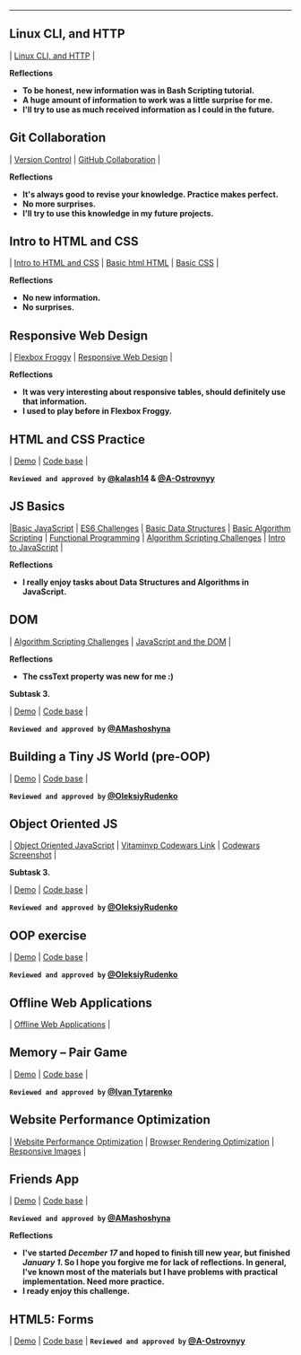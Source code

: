 ___
## Linux CLI, and HTTP

| [Linux CLI, and HTTP](task_linux_cli/learn-the-command-line.jpg) |

**Reflections**
 - **To be honest, new information was in Bash Scripting tutorial.**
 - **A huge amount of information to work was a little surprise for me.**
 - **I'll try to use as much received information as I could in the future.**
 
## Git Collaboration
 
 | [Version Control](task_git_collaboration/Screenshot_Version-Control-with-Git-Udacity.jpg) |
 [GitHub Collaboration](task_git_collaboration/Screenshot_GitHub-Collaboration.jpg) |

**Reflections**
 - **It's always good to revise your knowledge. Рractice makes perfect.**
 - **No more surprises.**
 - **I'll try to use this knowledge in my future projects.**
 
## Intro to HTML and CSS
 
 | [Intro to HTML and CSS](task_html_css_intro/Screenshot-Intro-to-HTML-and-CSS.png) |
 [Basic html HTML](task_html_css_intro/basic-html-HTML-Academy.png) |
 [Basic CSS](task_html_css_intro/Screenshot_basic-css.png) |
 
**Reflections**
 - **No new information.**
 - **No surprises.**
 
## Responsive Web Design
 
 | [Flexbox Froggy](task_responsive_web_design/Screenshot_Flexbox_Froggy.png) |
 [Responsive Web Design](task_responsive_web_design/Screenshot_Responsive-Web-Design-Fundamentals.png) |

 
**Reflections**
 - **It was very interesting about responsive tables, should definitely use that information.**
 - **I used to play before in Flexbox Froggy.**
 
## HTML and CSS Practice
 
  | [Demo](https://vitaminvp.github.io/kottans-frontend/task_html_css_popup/dist/ "Pushed to p2p repo") | [Code base](https://github.com/Vitaminvp/kottans-frontend/tree/master/task_html_css_popup/) |

**`Reviewed and approved by` [@kalash14](https://github.com/kalash14) & [@A-Ostrovnyy](https://github.com/A-Ostrovnyy)**
 
## JS Basics

 |[Basic JavaScript](task_js_basics/IntroductionToJavaScript.png) | 
 [ES6 Challenges](task_js_basics/ES6.png) | 
 [Basic Data Structures](task_js_basics/BasicDataStructures.png) |
 [Basic Algorithm Scripting](task_js_basics/BasicAlgorithmScripting.png) | 
 [Functional Programming](task_js_basics/FunctionalProgramming.png) | 
 [Algorithm Scripting Challenges](task_js_basics/Screenshot_algorithmScriptingChallenges.png) |
 [Intro to JavaScript](task_js_basics/Screenshot_Intro-to-JavaScript.png) |

 
**Reflections**
 - **I really enjoy tasks about Data Structures and Algorithms in JavaScript.**
 
## DOM
  | [Algorithm Scripting Challenges](task_js_basics/Screenshot_algorithmScriptingChallenges.png) | [JavaScript and the DOM](task_js_dom/Screenshot_1.png) |
  
**Reflections**
  - **The cssText property was new for me :)**

**Subtask 3.**

| [Demo](https://vitaminvp.github.io/kottans-frontend/task_js_dom/practical_task) | [Code base](https://github.com/Vitaminvp/kottans-frontend/tree/master/task_js_dom/practical_task) |

**`Reviewed and approved by` [@AMashoshyna](https://github.com/AMashoshyna)**

## Building a Tiny JS World (pre-OOP)

| [Demo](https://vitaminvp.github.io/a-tiny-JS-world/) | [Code base](https://github.com/Vitaminvp/a-tiny-JS-world) |

**`Reviewed and approved by` [@OleksiyRudenko](https://github.com/OleksiyRudenko)**

## Object Oriented JS

| [Object Oriented JavaScript](task_js_oop/Screenshot_Object-Oriented-JavaScript.png) | [Vitaminvp Codewars Link](https://www.codewars.com/users/Vitaminvp) | [Codewars Screenshot](task_js_oop/Screenshot_Vitaminvp-Codewars.png) |

**Subtask 3.**

| [Demo](https://vitaminvp.github.io/kottans-frontend/task_Frogger/) | [Code base](https://github.com/Vitaminvp/kottans-frontend/tree/master/task_Frogger) |

**`Reviewed and approved by` [@OleksiyRudenko](https://github.com/OleksiyRudenko)**
 
## OOP exercise

| [Demo](https://vitaminvp.github.io/a-tiny-JS-world/) | [Code base](https://github.com/Vitaminvp/a-tiny-JS-world) |

**`Reviewed and approved by` [@OleksiyRudenko](https://github.com/OleksiyRudenko)**

## Offline Web Applications

| [Offline Web Applications](task_offline_web_app/Screenshot_Offline_Web_Applications.png) |

## Memory – Pair Game

| [Demo](https://vitaminvp.github.io/kottans-frontend/task-Memory-Pair-Game) | [Code base](https://github.com/Vitaminvp/kottans-frontend/tree/master/task-Memory-Pair-Game) |

**`Reviewed and approved by` [@Ivan Tytarenko](https://github.com/zonzujiro)**

## Website Performance Optimization

| [Website Performance Optimization](task_website_performance/Screenshot_Website_Performance_Optimization.png) | [Browser Rendering Optimization](task_website_performance/Screenshot_Browser_Rendering_Optimization.png) | [Responsive Images](task_website_performance/Screenshot_Responsive_Images.png) |

## Friends App

| [Demo](https://vitaminvp.github.io/kottans-frontend/task-friendApp/) | [Code base](https://github.com/Vitaminvp/kottans-frontend/tree/master/task-friendApp) |

**`Reviewed and approved by` [@AMashoshyna](https://github.com/AMashoshyna)**

**Reflections**
  - **I've started _December 17_ and hoped to finish till new year, but finished _January 1_. So I hope you forgive me for lack of reflections.
In general, I've known most of the materials but I have problems with practical implementation. Need more practice.**
  - **I ready enjoy this challenge.**

## HTML5: Forms

| [Demo](https://vitaminvp.github.io/kottans-frontend/task_form_layout/dist/) | [Code base](https://github.com/Vitaminvp/kottans-frontend/tree/master/task_form_layout) |
**`Reviewed and approved by` [@A-Ostrovnyy](https://github.com/A-Ostrovnyy)**
